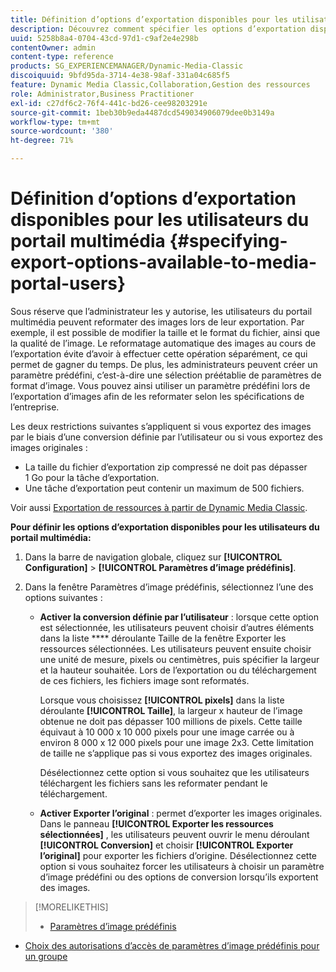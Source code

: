 ```yaml
---
title: Définition d’options d’exportation disponibles pour les utilisateurs du portail multimédia
description: Découvrez comment spécifier les options d’exportation disponibles pour les utilisateurs de Media Portal.
uuid: 5258b8a4-0704-43cd-97d1-c9af2e4e298b
contentOwner: admin
content-type: reference
products: SG_EXPERIENCEMANAGER/Dynamic-Media-Classic
discoiquuid: 9bfd95da-3714-4e38-98af-331a04c685f5
feature: Dynamic Media Classic,Collaboration,Gestion des ressources
role: Administrator,Business Practitioner
exl-id: c27df6c2-76f4-441c-bd26-cee98203291e
source-git-commit: 1beb30b9eda4487dcd549034906079dee0b3149a
workflow-type: tm+mt
source-wordcount: '380'
ht-degree: 71%

---
```


# Définition d’options d’exportation disponibles pour les utilisateurs du portail multimédia {#specifying-export-options-available-to-media-portal-users}

Sous réserve que l’administrateur les y autorise, les utilisateurs du portail multimédia peuvent reformater des images lors de leur exportation. Par exemple, il est possible de modifier la taille et le format du fichier, ainsi que la qualité de l’image. Le reformatage automatique des images au cours de l’exportation évite d’avoir à effectuer cette opération séparément, ce qui permet de gagner du temps. De plus, les administrateurs peuvent créer un paramètre prédéfini, c’est-à-dire une sélection préétablie de paramètres de format d’image. Vous pouvez ainsi utiliser un paramètre prédéfini lors de l’exportation d’images afin de les reformater selon les spécifications de l’entreprise.

Les deux restrictions suivantes s’appliquent si vous exportez des images par le biais d’une conversion définie par l’utilisateur ou si vous exportez des images originales :

* La taille du fichier d’exportation zip compressé ne doit pas dépasser 1 Go pour la tâche d’exportation.
* Une tâche d’exportation peut contenir un maximum de 500 fichiers.

Voir aussi [Exportation de ressources à partir de Dynamic Media Classic](exporting-assets-from-dmc.md#exporting-assets-from_dmc).

**Pour définir les options d’exportation disponibles pour les utilisateurs du portail multimédia:**

1. Dans la barre de navigation globale, cliquez sur **[!UICONTROL Configuration]** > **[!UICONTROL Paramètres d’image prédéfinis]**.
1. Dans la fenêtre Paramètres d’image prédéfinis, sélectionnez l’une des options suivantes :

   * **Activer la conversion définie par l’utilisateur**  : lorsque cette option est sélectionnée, les utilisateurs peuvent choisir d’autres éléments dans la liste  **** déroulante Taille de la fenêtre Exporter les ressources sélectionnées. Les utilisateurs peuvent ensuite choisir une unité de mesure, pixels ou centimètres, puis spécifier la largeur et la hauteur souhaitée. Lors de l’exportation ou du téléchargement de ces fichiers, les fichiers image sont reformatés.

      Lorsque vous choisissez **[!UICONTROL pixels]** dans la liste déroulante **[!UICONTROL Taille]**, la largeur x hauteur de l’image obtenue ne doit pas dépasser 100 millions de pixels. Cette taille équivaut à 10 000 x 10 000 pixels pour une image carrée ou à environ 8 000 x 12 000 pixels pour une image 2x3. Cette limitation de taille ne s’applique pas si vous exportez des images originales.

      Désélectionnez cette option si vous souhaitez que les utilisateurs téléchargent les fichiers sans les reformater pendant le téléchargement.

   * **Activer Exporter l’original**  : permet d’exporter les images originales. Dans le panneau **[!UICONTROL Exporter les ressources sélectionnées]** , les utilisateurs peuvent ouvrir le menu déroulant **[!UICONTROL Conversion]** et choisir **[!UICONTROL Exporter l’original]** pour exporter les fichiers d’origine. Désélectionnez cette option si vous souhaitez forcer les utilisateurs à choisir un paramètre d’image prédéfini ou des options de conversion lorsqu’ils exportent des images.

>[!MORELIKETHIS]
>
>* [Paramètres d’image prédéfinis](application-setup.md#image_presets)
* [Choix des autorisations d’accès de paramètres d’image prédéfinis pour un groupe](creating-media-portal-groups.md#choosing_image_preset_access_permissions_for_a_group)

